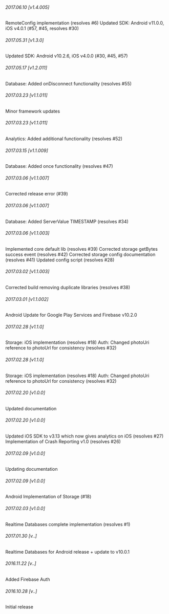 

###### 2017.06.10 [v1.4.005]

RemoteConfig implementation (resolves #6)
Updated SDK: Android v11.0.0, iOS v4.0.1 (#57, #45, resolves #30)


###### 2017.05.31 [v1.3.0]

Updated SDK: Android v10.2.6, iOS v4.0.0 (#30, #45, #57)


###### 2017.05.17 [v1.2.011]

Database: Added onDisconnect functionality (resolves #55)


###### 2017.03.23 [v1.1.011]

Minor framework updates


###### 2017.03.23 [v1.1.011]

Analytics: Added additional functionality (resolves #52)


###### 2017.03.15 [v1.1.009]

Database: Added once functionality (resolves #47)


###### 2017.03.06 [v1.1.007]

Corrected release error (#39)


###### 2017.03.06 [v1.1.007]

Database: Added ServerValue TIMESTAMP (resolves #34)


###### 2017.03.06 [v1.1.003]

Implemented core default lib (resolves #39)
Corrected storage getBytes success event (resolves #42)
Corrected storage config documentation (resolves #41)
Updated config script (resolves #28)


###### 2017.03.02 [v1.1.003]

Corrected build removing duplicate libraries (resolves #38)


###### 2017.03.01 [v1.1.002]

Android Update for Google Play Services and Firebase v10.2.0


###### 2017.02.28 [v1.1.0]

Storage: iOS implementation (resolves #18)
Auth: Changed photoUri reference to photoUrl for consistency (resolves #32)


###### 2017.02.28 [v1.1.0]

Storage: iOS implementation (resolves #18)
Auth: Changed photoUri reference to photoUrl for consistency (resolves #32)


###### 2017.02.20 [v1.0.0]

Updated documentation


###### 2017.02.20 [v1.0.0]

Updated iOS SDK to v3.13 which now gives analytics on iOS (resolves #27)
Implementation of Crash Reporting v1.0 (resolves #26)


###### 2017.02.09 [v1.0.0]

Updating documentation


###### 2017.02.09 [v1.0.0]

Android Implementation of Storage (#18)


###### 2017.02.03 [v1.0.0]

Realtime Databases complete implementation (resolves #1)


###### 2017.01.30 [v..]

Realtime Databases for Android release + update to v10.0.1


###### 2016.11.22 [v..]

Added Firebase Auth


###### 2016.10.28 [v..]

Initial release
